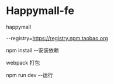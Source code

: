 # Happymall-fe
happymall

--registry=https://registry.npm.taobao.org<p>

npm install --安装依赖<p>
webpack 打包<p>
npm run dev --运行